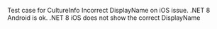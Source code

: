 Test case for CultureInfo Incorrect DisplayName on iOS issue.  .NET 8 Android is ok. .NET 8 iOS does not show the correct DisplayName
